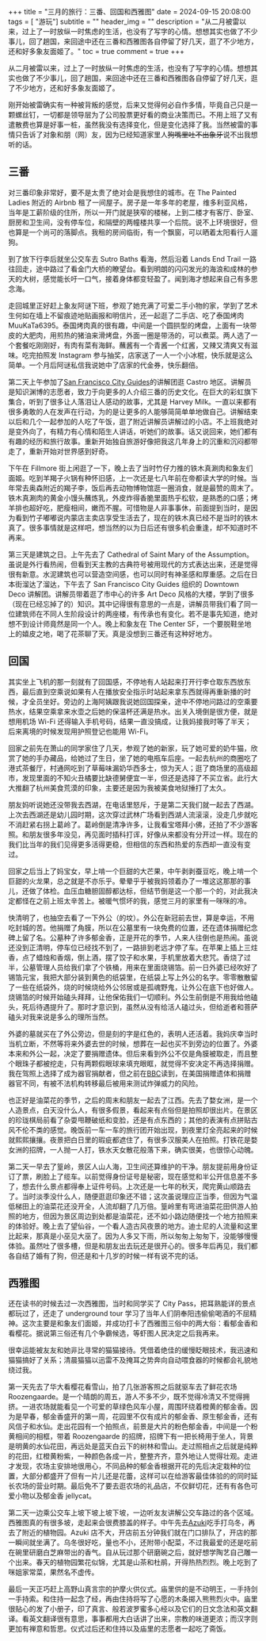 +++
title = "三月的旅行：三番、回国和西雅图"
date = 2024-09-15 20:08:00
tags = [ "游玩"]
subtitle = ""
header_img = ""
description = "从二月被雷以来，过上了一时放纵一时焦虑的生活，也没有了写字的心情。想想其实也做了不少事儿，回了趟国，来回途中还在三番和西雅图各自停留了好几天，逛了不少地方，还和好多象友面姬了。"
toc = true
comment = true
+++

从二月被雷以来，过上了一时放纵一时焦虑的生活，也没有了写字的心情。想想其实也做了不少事儿，回了趟国，来回途中还在三番和西雅图各自停留了好几天，逛了不少地方，还和好多象友面姬了。

刚开始被雷确实有一种被背叛的感觉，后来又觉得何必自作多情，毕竟自己只是一颗螺丝钉，一切都是领导层为了公司股票更好看的商业决策而已。不用上班了又有遣散费也算是好事一桩，虽然我没有选择变化，但是变化选择了我。当然被雷的事情只告诉了对象和朋（网）友，因为已经知道家里人~~狗嘴里吐不出象牙~~说不出我想听的话。

## 三番

对三番印象非常好，要不是太贵了绝对会是我想住的城市。在 The Painted Ladies 附近的 Airbnb 租了一间屋子。房子是一年多年的老屋，维多利亚风格，当年是工薪阶级的住所，所以一开门就是狭窄的楼梯，上到二楼才有客厅、卧室、厨房和卫生间，没有停车位，和隔壁的两幢楼共享一个后院。说不上环境很好，但也算是一个尚可的落脚点。我租的房间临街，有一个飘窗，可以晒着太阳看行人遛狗。

到了放下行李后就坐公交车去 Sutro Baths 看海，然后沿着 Lands End Trail 一路往回走，途中路过了看金门大桥的瞭望台。看到明朗的闪闪发光的海浪和成林的参天的大树，感觉能长吁一口气，接着身体都变轻盈了。闻到海才想起来自己有多思念海。

走回城里正好赶上象友阿谜下班，参观了她充满了可爱二手小物的家，学到了艺术生何如在墙上不留痕迹地贴画报和明信片，还一起逛了二手店、吃了泰国烤肉 MuuKaTa6395。泰国烤肉真的很有趣，中间是一个圆拱型的烤盘，上面有一块带皮的大肥肉，用煎热的猪油来滑烤盘，外面一圈是带汤的，可以煮菜。两人选了一个套餐吃刚刚好，有肉有菜有海鲜。蘸酱有一个青酱一个红酱，又辣又清爽又有滋味。吃完拍照发 Instagram 参与抽奖，店家送了一人一个小冰棍，快乐就是这么简单。一个月后阿谜私信我说她中了店家的代金券，快乐翻倍。

第二天上午参加了[San Francisco City Guides](https://sfcityguides.org/)的讲解团逛 Castro 地区。讲解员是知识渊博的志愿者，致力于向更多的人介绍三番的历史文化。在巨大的彩虹旗下集合，听到了很多让人落泪让人感动的故事，尤其是 Harvey Milk。一直以来都有很多勇敢的人在发声在行动，为的是让更多的人能够简简单单地做自己。讲解结束以后和几个一起参加的人吃了午饭，逛了附近讲解员讲解过的小店。不上班我绝对是变外向了，有精力有心情和陌生人讲话，听她们的故事。话又说回来，她们都有有趣的经历和旅行故事。重新开始独自旅游好像把我这几年身上的沉重和沉闷都带走了，重新开始对世界感到好奇。

下午在 Fillmore 街上闲逛了一下，晚上去了当时竹仔力推的铁木真涮肉和象友们面姬。吃到羊羯子火锅有种怀旧感，上一次还是七八年前在帝都读大学的时候。当年常去奥森附近的羯子李，饭后再去动物博物馆逛一圈消食，就是最赞的周末了。铁木真涮肉的黄金小馒头蘸炼乳，外皮炸得香脆里面热乎松软，是熟悉的口感；烤羊排也超好吃，肥瘦相间，嫩而不腥。可惜物是人非事事休，前面提到当时，是因为看到竹子嘟嘟说内蒙店主卖店享受生活去了，现在的铁木真已经不是当时的铁木真了。很多事情就是这样吧，想当然的以为日后还有很多机会重逢，却不知道时不再来。

第三天是建筑之日。上午先去了 Cathedral of Saint Mary of the Assumption。虽说是外行看热闹，但看到天主教的古典符号被用现代的方式表达出来，还是觉得很有新意。水泥建筑也可以营造空间感，也可以同时有神圣感和厚重感。之后在日本街溜达了溜达，下午去了 San Francisco City Guides 组织的 Downtown Deco 讲解团。讲解员带着逛了市中心的许多 Art Deco 风格的大楼，学到了很多（现在已经忘掉了的）知识。其中记得很有意思的一点是，讲解员带我们看了同一位建筑师在不同人生阶段设计的两座楼，有传承也有变化。若不是事先知道，绝对想不到设计师竟然是同一个人。晚上和象友在 The Center SF，一个要脱鞋坐地上的嬉皮之地，喝了花茶聊了天。真是没想到三番还有这种好地方。

## 回国

其实坐上飞机的那一刻就有了回国感，不停地有人站起来打开行李仓取东西放东西，最后直到空乘说如果有人在播放安全指示时站起来拿东西就得再重新播的时候，才全员坐好。旁边的上海阿姨跟我说她回国探亲，途中不停地问路过的空乘要热水，结果空乘拿来水壶之后她的保温杯还满是热水。出关入境倒是很方便，就是想用机场 Wi-Fi 还得输入手机号码，结果一直没搞成，让我妈接我时等了半天；后来离境的时候发现用护照登记也能用 Wi-Fi。

回家之前先在萧山的同学家住了几天，参观了她的新家，玩了她可爱的奶牛猫，欣赏了她的手办藏品，给她过了生日，坐了她的电瓶车后座。一起去杭州的商圈吃了港式茶餐厅，村通网吃到了草莓味漏奶华西多士，惊为天人；逛了商场里的高级超市，发现里面的不知火丑橘要比缺德舅便宜一半，但还是选择了不买立省。此行大大推翻了杭州美食荒漠的印象，主要还是因为我被美食地狱捶打了太久。

朋友妈听说她还没带我去西湖，在电话里怒斥，于是第二天我们就一起去了西湖。上次去西湖还是幼儿园时期，这次穿过武林广场看到西湖人流滚滚，没走几步就吃不消赶紧右拐上葛岭了。葛岭倒是清净许多，让我看宝塔拜小佛，还拍了不少游客照。和朋友很多年没见，再见面时插科打诨，好像从来都没有分开过一样。现在的我们比当年的我们见得更多活得更稳，但相信的东西和热爱的东西却一直没有变过。

回家之后当上了妈宝女，早上啃一个巨甜的大芒果，中午剥剥蚕豆吃，晚上啃一个巨甜的火龙果，总之就是不亦乐乎。晕晕乎乎被我妈领着办了一堆这这那那的事儿，还做了体检。血压血糖胆固醇都达标，但结节倒是这一个那一个的，对此我决定都怪在之前上班太辛苦上。被暖气惯坏的我，感觉三月的家里有一咪咪的冷。

快清明了，也抽空去看了一下外公（的坟）。外公在新冠前去世，算是幸运，不用吃封城的苦。他捐赠了角膜，所以在公墓里有一块免费的位置，还在遗体捐赠纪念碑上留了名。公墓种了许多郁金香，正是开花的季节，人来人往倒也是热闹。虽说还没到正清明，停车位已经找不到了，一路排到老远才停了车。在苹果上插上三炷香，点了蜡烛和香烟，倒上酒，摆了饺子和水果，手机里放着大悲咒。香烧了过半，公墓管理人员给我们拿了个铁桶，用来在里面烧锡箔。前一日外婆已经吹好了锡箔元宝，我把大部分装到黄色的纸袋里，在纸袋上写上外公的名字。零零散散留了一些在纸袋外，烧的时候烧给外公邻居或是孤魂野鬼，让外公在底下也好做人。烧锡箔的时候开始磕头拜拜，让他保佑我们一切顺利。外公生前倒是不用我给他磕头，死后待遇提升了。那时才意识到，虽然从没有给活人磕过头，但给逝者和菩萨磕头对我来说是多么的理所当然。

外婆的墓就买在了外公旁边，但是刻的字是红色的，表明人还活着。我妈庆幸当时当机立断，不然等将来外婆去世的时候，想葬在一起也买不到旁边的位置了。外婆本来和外公一起，决定了要捐赠遗体。但后来看到外公不仅是角膜被取走，而且整个眼珠子都被挖走，只有两颗假眼球来填充眼眶，就觉得不安决定不再选择捐赠。我在驾照上选择了成为器官捐献者，但之前在[BBC](https://www.bbc.com/news/world-us-canada-49198405)读到，在美国捐赠遗体和捐赠器官不同，有被不法机构转移最后被用来测试炸弹威力的风险。

也正好是油菜花的季节，之后的周末和朋友一起去了江西。先去了婺女洲，是一个人造景点，白天没什么人，有很多假景，看起来有点俗但是拍照却很出片。在景区的珍珑棋局前看了杂耍甩鞭破纸和变脸，还是有点东西的；其他的表演有点拼贴古风不伦不类的感觉。晚饭前一车一车的旅行团开始出现，到夜里灯全亮起来的时候就熙熙攘攘。夜景把白日里的瑕疵都遮住了，有很多汉服美人在拍照。打铁花是婺女洲的招牌，一人抛一人打，铁水天女散花般落下来，确实很美，也很惊心动魄。

第二天一早去了篁岭，景区人山人海，卫生间还算维护的干净。朋友提前用身份证订了票，刷脸上了缆车。以前觉得身份证号是秘密，现在感觉和半公开信息差不多了，想去什么景点都得奉上证件号码。上次还是一七年的秋天，爬完黄山顺路去了。当时淡季没什么人，随便逛逛印象还不错；这次虽说理应正当季，但因为气温低梯田上的油菜花还没开全，人流却翻了几万倍。篁岭里有弯进油菜花田供游人拍照的地方，但因为景区周边到处都是油菜花，还不如小路边随便找一个地方拍照来的体验好。晚上去了望仙谷，一个看人造古风夜景的地方。迪士尼的人流量和这里比起来，那真是小巫见大巫了。因为人多又下雨，所以匆匆上匆匆下，没能够慢慢体验。虽然吐了很多槽，但是和朋友出去玩还是很开心的。很多年后再见，我们都各自结了婚有了狗，但还是和十几岁的时候一样有说不完的话。

## 西雅图

还在读书的时候去过一次西雅图，当时和同学买了 City Pass，把耳熟能详的景点都玩过了，还走了 underground tour 学习了当年人们阴奉阳违偷偷喝酒的不屈精神。这次主要是和象友们面姬，并成功打卡了西雅图三俗中的两大俗：看郁金香和看樱花。据说第三俗还有几个争霸候选，等虾图人民决定之后我再来。

很幸运能被友友和她非比寻常的猫猫接待。凭借着绝佳的缓慢眨眼技术，我迅速和猫猫搞好了关系；清晨猫猫以迅雷不及掩耳之势奔向自动喂食器的时候都会礼貌地绕过我。

第一天先去了华大看樱花看雪山，拍了几张游客照之后就驱车去了鲜花农场 Roozengaarde。是一个晴朗的周五，游人不多不少，既不觉得冷清又不觉得拥挤。一进农场就能看见一个可爱的草绿色风车小屋，周围环绕着橙黄的郁金香。因为是早春，郁金香盛开的第一周，花园里不仅有成片的郁金香、原生郁金香，还有风信子和水仙。走出花园有一个拍照点，前景是大片的粉色郁金香，中间是一个粉黄相间的相框，带着 Roozengaarde 的招牌，招牌下有一把长椅用于坐人，背景是明黄的水仙花田，再远处是蓝天白云下的树林和雪山。走过照相点之后就是纯粹的花田，红橙黄粉紫，一种颜色各成一片，整整齐齐，意外地让人觉得壮观。走进才发现，农场主安排地很用心，不同品种的郁金香根据开花的先后决定栽种的位置，大部分都盛开了但有一片儿还是花蕾，这样可以在给游客最佳体验的的同时延长农场的营业时期。最后免不了要去逛农场的礼品店，不仅鲜切花，还有有各色可爱小物以及郁金香 jellycat。

第二天一边乘公交车上坡下坡上坡下坡，一边听友友讲解公交车路过的各个区域。西雅图真的有很多坡，走起来会很费膝盖的样子。中午先去[Azuki](https://www.azukimadison.com/)吃手打乌冬，再去了附近的植物园。Azuki 店不大，开店前五分钟我们就在门口排队了，开店的那一瞬间就坐满了。乌冬很好吃，量也不小，还附带小配菜，不过我最爱的还是吃前在碗里研磨白芝麻带出的香气。自从玩过那个研磨碗之后，就好想学陶艺自己雕一个出来。春天的植物园繁花似锦，尤其是山茶和杜鹃，开得热热烈烈。晚上吃到了咪姐家常菜，果然名不虚传。

最后一天正巧赶上高野山真言宗的护摩火供仪式。庙里供的是不动明王，一手持剑一手持索。和住持一起念了经，再由住持将写了心愿的木条掷入熊熊烈火中。庙里很贴心的发了小册子，印了真言、般若波罗蜜多心经以及它们的日文念法和英文翻译。看英文翻译很有意思，事事都用大白话讲了出来，宗教的味道更浓；而汉字则更加有禅意和哲思。仪式过后还和住持以及庙里的志愿者一起吃了斋饭。
